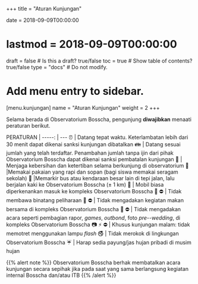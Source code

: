 +++
title = "Aturan Kunjungan"

date = 2018-09-09T00:00:00
# lastmod = 2018-09-09T00:00:00

draft = false  # Is this a draft? true/false
toc = true  # Show table of contents? true/false
type = "docs"  # Do not modify.

# Add menu entry to sidebar.
[menu.kunjungan]
  name = "Aturan Kunjungan"
  weight = 2
+++

Selama berada di Observatorium Bosscha, pengunjung **diwajibkan** menaati peraturan berikut.


PERATURAN | 
-----: | ---
:alarm_clock: | Datang tepat waktu. Keterlambatan lebih dari 30 menit dapat dikenai sanksi kunjungan dibatalkan
:family: | Datang sesuai jumlah yang telah terdaftar. Penambahan jumlah tanpa ijin dari pihak Observatorium Bosscha dapat dikenai sanksi pembatalan kunjungan
:do_not_litter: | Menjaga kebersihan dan ketertiban selama berkunjung di observatorium
 :necktie: |Memakai pakaian yang rapi dan sopan (bagi siswa memakai seragam sekolah)
 :bus: |Memarkir bus atau kendaraan besar lain di tepi jalan, lalu berjalan kaki ke Observatorium Bosscha ($\pm$ 1 km)
 :blue_car: | Mobil biasa diperkenankan masuk ke kompleks Observatorium Bosscha
 :dog: :no_entry: | Tidak membawa binatang peliharaan
 :ramen: :no_entry: | Tidak mengadakan kegiatan makan bersama di kompleks Observatorium Bosscha
 :tada: :no_entry: | Tidak mengadakan acara seperti pembagian rapor, _games_, _outbond_, foto _pre--wedding_, di kompleks Observatorium Bosscha
 :camera: :zap: :no_entry: | Khusus kunjungan malam: tidak memotret menggunakan lampu _flash_
 :no_smoking: | Tidak merokok di lingkungan Observatorium Bosscha
 :umbrella: | Harap sedia payung/jas hujan pribadi di musim hujan


{{% alert note %}}
Observatorium Bosscha berhak membatalkan acara kunjungan secara sepihak jika pada saat yang sama berlangsung kegiatan internal Bosscha dan/atau ITB
{{% /alert %}}

